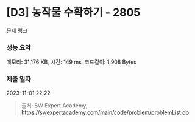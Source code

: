 # [D3] 농작물 수확하기 - 2805 

[문제 링크](https://swexpertacademy.com/main/code/problem/problemDetail.do?contestProbId=AV7GLXqKAWYDFAXB) 

### 성능 요약

메모리: 31,176 KB, 시간: 149 ms, 코드길이: 1,908 Bytes

### 제출 일자

2023-11-01 22:22



> 출처: SW Expert Academy, https://swexpertacademy.com/main/code/problem/problemList.do
